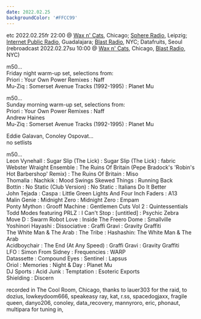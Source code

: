```yaml
---
date: 2022.02.25
backgroundColor: '#FFCC99'
---
```


etc 2022.02.25fr 22:00 @ [Wax n' Cats](http://www.twitch.tv/waxncats), Chicago; [Sphere Radio](http://www.sphere-radio.net/), Leipzig; [Internet Public Radio](http://www.internetpublicradio.live/), Guadalajara; [Blast Radio](https://blastradio.com/kimochisound), NYC; Datafruits, Seoul  
(rebroadcast 2022.02.27su 10:00 @ [Wax n' Cats](http://www.twitch.tv/waxncats), Chicago, [Blast Radio](https://blastradio.com/kimochisound), NYC)  

m50...  
Friday night warm-up set, selections from:  
Priori : Your Own Power Remixes : Naff  
Mu-Ziq : Somerset Avenue Tracks (1992-1995) : Planet Mu  

m50...  
Sunday morning warm-up set, selections from:  
Priori : Your Own Power Remixes : Naff  
Andrew Haines  
Mu-Ziq : Somerset Avenue Tracks (1992-1995) : Planet Mu  

Eddie Galavan, Conoley Ospovat...  
no setlists  

m50...  
Leon Vynehall : Sugar Slip (The Lick) : Sugar Slip (The Lick) : fabric  
Webster Wraight Ensemble : The Ruins Of Britain (Pepe Bradock's 'Robin's Hot Barbershop' Remix) : The Ruins Of Britain : Miso  
Thomalla : Nachkik : Mood Swings Skewed Things : Running Back  
Bottin : No Static (Club Version) : No Static : Italians Do It Better  
John Tejada : Caspa : Little Green Lights And Four Inch Faders : A13  
Malin Genie : Midnight Zero : Midnight Zero : Empam  
Ponty Mython : Grooff Machine : Gentlemen Cuts Vol 2 : Quintessentials  
Todd Modes featuring PRLZ : I Can't Stop : \[untitled\] : Psychic Zebra  
Move D : Swarm Robot Love : Inside The Freero Dome : Smallville  
Yoshinori Hayashi : Dissociative : Graffi Gravi : Gravity Graffiti  
The White Man & The Arab : The Tribe : Hashashin: The White Man & The Arab  
Acidboychair : The End (At Any Speed) : Graffi Gravi : Gravity Graffiti  
LFO : Simon From Sidney : Frequencies : WARP  
Datassette : Compound Eyes : Sentinel : Lapsus  
Oriol : Memories : Night & Day : Planet Mu  
DJ Sports : Acid Junk : Temptation : Esoteric Exports  
Shielding : Discern  

recorded in The Cool Room, Chicago, thanks to lauer303 for the raid, to dozius, lowkeydoom666, speakeasy ray, kat, r.ss, spacedogjaxx, fragile queen, danyo206, conoley, data\_recovery, mannyroro, eric, phonaut, multipara for tuning in,
